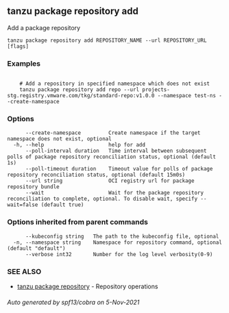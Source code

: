 ## tanzu package repository add

Add a package repository

```
tanzu package repository add REPOSITORY_NAME --url REPOSITORY_URL [flags]
```

### Examples

```

    # Add a repository in specified namespace which does not exist 	
    tanzu package repository add repo --url projects-stg.registry.vmware.com/tkg/standard-repo:v1.0.0 --namespace test-ns --create-namespace
```

### Options

```
      --create-namespace         Create namespace if the target namespace does not exist, optional
  -h, --help                     help for add
      --poll-interval duration   Time interval between subsequent polls of package repository reconciliation status, optional (default 1s)
      --poll-timeout duration    Timeout value for polls of package repository reconciliation status, optional (default 15m0s)
      --url string               OCI registry url for package repository bundle
      --wait                     Wait for the package repository reconciliation to complete, optional. To disable wait, specify --wait=false (default true)
```

### Options inherited from parent commands

```
      --kubeconfig string   The path to the kubeconfig file, optional
  -n, --namespace string    Namespace for repository command, optional (default "default")
      --verbose int32       Number for the log level verbosity(0-9)
```

### SEE ALSO

* [tanzu package repository](tanzu_package_repository.md)	 - Repository operations

###### Auto generated by spf13/cobra on 5-Nov-2021
